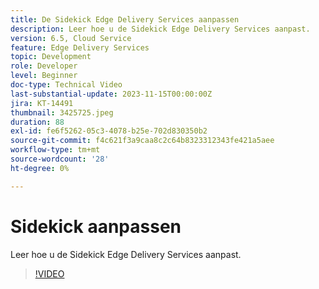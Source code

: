 ```yaml
---
title: De Sidekick Edge Delivery Services aanpassen
description: Leer hoe u de Sidekick Edge Delivery Services aanpast.
version: 6.5, Cloud Service
feature: Edge Delivery Services
topic: Development
role: Developer
level: Beginner
doc-type: Technical Video
last-substantial-update: 2023-11-15T00:00:00Z
jira: KT-14491
thumbnail: 3425725.jpeg
duration: 88
exl-id: fe6f5262-05c3-4078-b25e-702d830350b2
source-git-commit: f4c621f3a9caa8c2c64b8323312343fe421a5aee
workflow-type: tm+mt
source-wordcount: '28'
ht-degree: 0%

---
```


# Sidekick aanpassen

Leer hoe u de Sidekick Edge Delivery Services aanpast.

>[!VIDEO](https://video.tv.adobe.com/v/3425725/?learn=on)
